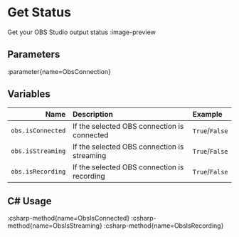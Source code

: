 # Get Status
Get your OBS Studio output status
:image-preview

## Parameters
:parameter{name=ObsConnection}

## Variables
|              Name | Description                                 | Example        |
|------------------:|:--------------------------------------------|:---------------|
| `obs.isConnected` | If the selected OBS connection is connected | `True`/`False` |
| `obs.isStreaming` | If the selected OBS connection is streaming | `True`/`False` |
| `obs.isRecording` | If the selected OBS connection is recording | `True`/`False` |

## C# Usage
:csharp-method{name=ObsIsConnected}
:csharp-method{name=ObsIsStreaming}
:csharp-method{name=ObsIsRecording}